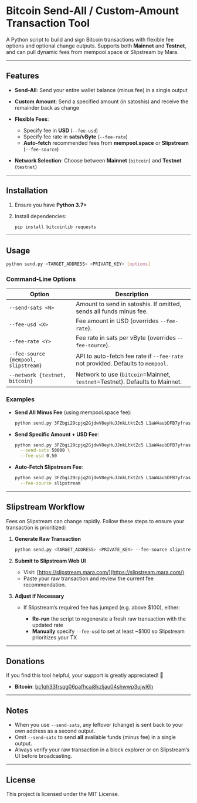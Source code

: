 # Bitcoin Send-All / Custom-Amount Transaction Tool

A Python script to build and sign Bitcoin transactions with flexible fee options and optional change outputs.
Supports both **Mainnet** and **Testnet**, and can pull dynamic fees from mempool.space or Slipstream by Mara.

---

## Features

* **Send-All**: Send your entire wallet balance (minus fee) in a single output
* **Custom Amount**: Send a specified amount (in satoshis) and receive the remainder back as change
* **Flexible Fees**:

  * Specify fee in **USD** (`--fee-usd`)
  * Specify fee rate in **sats/vByte** (`--fee-rate`)
  * **Auto-fetch** recommended fees from **mempool.space** or **Slipstream** (`--fee-source`)
* **Network Selection**: Choose between **Mainnet** (`bitcoin`) and **Testnet** (`testnet`)

---

## Installation

1. Ensure you have **Python 3.7+**
2. Install dependencies:

   ```bash
   pip install bitcoinlib requests
   ```

---

## Usage

```bash
python send.py <TARGET_ADDRESS> <PRIVATE_KEY> [options]
```

### Command-Line Options

| Option                               | Description                                                                     |
| ------------------------------------ | ------------------------------------------------------------------------------- |
| `--send-sats <N>`                    | Amount to send in satoshis. If omitted, sends all funds minus fee.              |
| `--fee-usd <X>`                      | Fee amount in USD (overrides `--fee-rate`).                                     |
| `--fee-rate <Y>`                     | Fee rate in sats per vByte (overrides `--fee-source`).                          |
| `--fee-source {mempool, slipstream}` | API to auto-fetch fee rate if `--fee-rate` not provided. Defaults to `mempool`. |
| `--network {testnet, bitcoin}`       | Network to use (`bitcoin`=Mainnet, `testnet`=Testnet). Defaults to Mainnet.     |

### Examples

* **Send All Minus Fee** (using mempool.space fee):

  ```bash
  python send.py 3FZbgi29cpjq2GjdwV8eyHuJJnkLtktZc5 L1aW4aubDFB7yfras2S1mME7zGZSMC --fee-rate 60
  ```

* **Send Specific Amount + USD Fee**:

  ```bash
  python send.py 3FZbgi29cpjq2GjdwV8eyHuJJnkLtktZc5 L1aW4aubDFB7yfras2S1mME7zGZSMC \
    --send-sats 50000 \
    --fee-usd 0.50
  ```

* **Auto-Fetch Slipstream Fee**:

  ```bash
  python send.py 3FZbgi29cpjq2GjdwV8eyHuJJnkLtktZc5 L1aW4aubDFB7yfras2S1mME7zGZSMC \
    --fee-source slipstream
  ```

---

## Slipstream Workflow

Fees on Slipstream can change rapidly. Follow these steps to ensure your transaction is prioritized:

1. **Generate Raw Transaction**

   ```bash
   python send.py <TARGET_ADDRESS> <PRIVATE_KEY> --fee-source slipstream
   ```

2. **Submit to Slipstream Web UI**

   * Visit: [https://slipstream.mara.com/](https://slipstream.mara.com/)
   * Paste your raw transaction and review the current fee recommendation.

3. **Adjust if Necessary**

   * If Slipstream’s required fee has jumped (e.g. above \$100), either:

     * **Re-run** the script to regenerate a fresh raw transaction with the updated rate
     * **Manually** specify `--fee-usd` to set at least \~\$100 so Slipstream prioritizes your TX

---

## Donations

If you find this tool helpful, your support is greatly appreciated! 💖

* **Bitcoin**: [bc1qh33frsqg06pafhcaj8kzljau04shwwp3ujwl6h](https://www.blockchain.com/btc/address/bc1qh33frsqg06pafhcaj8kzljau04shwwp3ujwl6h)

---

## Notes

* When you use `--send-sats`, any leftover (change) is sent back to your own address as a second output.
* Omit `--send-sats` to send **all** available funds (minus fee) in a single output.
* Always verify your raw transaction in a block explorer or on Slipstream’s UI before broadcasting.

---

## License

This project is licensed under the MIT License.

